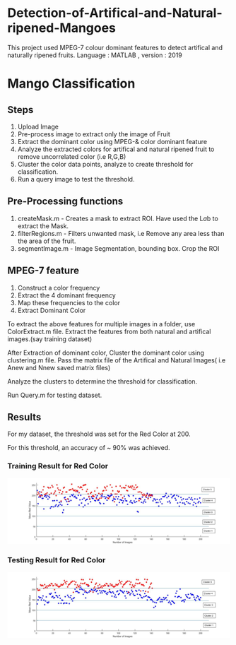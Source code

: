 # Detection-of-Artifical-and-Natural-ripened-Mangoes
This project used MPEG-7 colour dominant features to detect artifical and naturally ripened fruits.
Language : MATLAB , version : 2019

# Mango Classification
## Steps
1) Upload Image
2) Pre-process image to extract only the image of Fruit 
3) Extract the dominant color using MPEG-& color dominant feature
4) Analyze the extracted colors for artifical and natural ripened fruit to remove uncorrelated color (i.e R,G,B)
5) Cluster the color data points, analyze to create threshold for classification.
6) Run a query image to test the threshold.

## Pre-Processing functions
1) createMask.m - Creates a mask to extract ROI. Have used the L*a*b to extract the Mask.
2) filterRegions.m - Filters unwanted mask, i.e Remove any area less than the area of the fruit.
3) segmentImage.m - Image Segmentation, bounding box. 
Crop the ROI

## MPEG-7 feature
1) Construct a color frequency
2) Extract the 4 dominant frequency
3) Map these frequencies to the color
4) Extract Dominant Color

To extract the above features for multiple images in a folder, use ColorExtract.m file.
Extract the features from both natural and artifical images.(say training dataset)

After Extraction of dominant color, Cluster the dominant color using clustering.m file. Pass the matrix file of the Artifical and Natural Images( i.e Anew and Nnew saved matrix files)

Analyze the clusters to determine the threshold for classification.

Run Query.m for testing dataset. 
## Results
For my dataset, the threshold was set for the Red Color at 200.

For this threshold, an accuracy of ~ 90% was achieved.

### Training Result for Red Color

![Image of Training Cluster](https://github.com/rakeshkumariyer/Detection-of-Artifical-and-Natural-ripened-Mangoes/blob/master/Results/Cluster%20Train.jpg)

### Testing Result for Red Color

![Image of Training Cluster](https://github.com/rakeshkumariyer/Detection-of-Artifical-and-Natural-ripened-Mangoes/blob/master/Results/Cluster%20Test.jpg)

